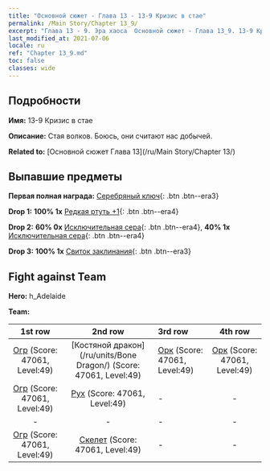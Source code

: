 ```yaml
---
title: "Основной сюжет - Глава 13 - 13-9 Кризис в стае"
permalink: /Main Story/Chapter 13_9/
excerpt: "Глава 13 - 9. Эра хаоса  Основной сюжет - Глава 13_9. 13-9 Кризис в стае"
last_modified_at: 2021-07-06
locale: ru
ref: "Chapter 13_9.md"
toc: false
classes: wide
---
```


## Подробности

 **Имя:** 13-9 Кризис в стае

 **Описание:** Стая волков. Боюсь, они считают нас добычей.

 **Related to:** [Основной сюжет Глава 13](/ru/Main Story/Chapter 13/)

## Выпавшие предметы

 **Первая полная награда:** [Серебряный ключ](/ItemsRU/con_693/){: .btn .btn--era3}

 **Drop 1:** **100% 1x** [Редкая ртуть +1](/ItemsRU/mat_42/){: .btn .btn--era4}

 **Drop 2:** **60% 0x** [Исключительная сера](/ItemsRU/mat_36/){: .btn .btn--era4}, **40% 1x** [Исключительная сера](/ItemsRU/mat_36/){: .btn .btn--era4}

 **Drop 3:** **100% 1x** [Свиток заклинания](/ItemsRU/con_694/){: .btn .btn--era3}


## Fight against Team
 **Hero:** h_Adelaide

 **Team:**


  | 1st row | 2nd row | 3rd row | 4th row |
  |:----:|:----:|:----|:----:|
  | [Огр](/ru/units/Ogre/) (Score: 47061, Level:49)  | [Костяной дракон](/ru/units/Bone Dragon/) (Score: 47061, Level:49)  | [Орк](/ru/units/Orc/) (Score: 47061, Level:49)  | [Орк](/ru/units/Orc/) (Score: 47061, Level:49)  |
  | [Огр](/ru/units/Ogre/) (Score: 47061, Level:49)  | [Рух](/ru/units/Roc/) (Score: 47061, Level:49)  | - | - |
  | - | - | - | - |
  | [Огр](/ru/units/Ogre/) (Score: 47061, Level:49)  | [Скелет](/ru/units/Skeleton/) (Score: 47061, Level:49)  | - | - |


